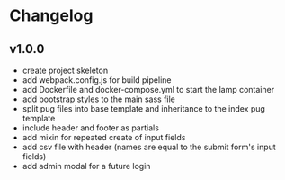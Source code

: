 # Changelog

## v1.0.0

- create project skeleton
- add webpack.config.js for build pipeline
- add Dockerfile and docker-compose.yml to start the lamp container
- add bootstrap styles to the main sass file
- split pug files into base template and inheritance to the index pug template
- include header and footer as partials
- add mixin for repeated create of input fields
- add csv file with header (names are equal to the submit form's input fields)
- add admin modal for a future login
